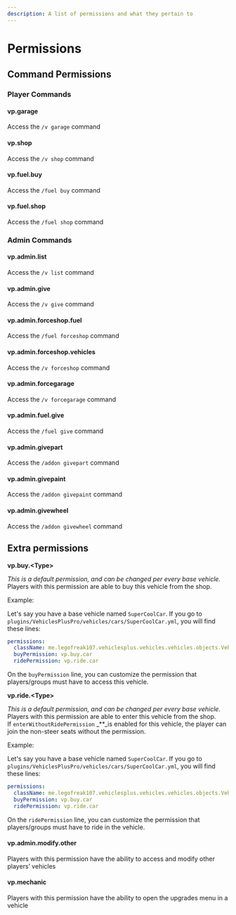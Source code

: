 ```yaml
---
description: A list of permissions and what they pertain to
---
```


# Permissions

## Command Permissions

### Player Commands

#### vp.garage

Access the `/v garage` command

#### vp.shop

Access the `/v shop` command

#### vp.fuel.buy

Access the `/fuel buy` command

#### vp.fuel.shop

Access the `/fuel shop` command

### Admin Commands

#### vp.admin.list

Access the `/v list` command

#### vp.admin.give

Access the `/v give` command

#### vp.admin.forceshop.fuel

Access the `/fuel forceshop` command

#### vp.admin.forceshop.vehicles

Access the `/v forceshop` command

#### vp.admin.forcegarage

Access the `/v forcegarage` command

#### vp.admin.fuel.give

Access the `/fuel give` command

#### vp.admin.givepart

Access the `/addon givepart` command

#### vp.admin.givepaint

Access the `/addon givepaint` command

#### vp.admin.givewheel

Access the `/addon givewheel` command

## Extra permissions

**vp.buy.&lt;Type&gt;**

_This is a default permission, and can be changed per every base vehicle._  
Players with this permission are able to buy this vehicle from the shop.

Example:

Let's say you have a base vehicle named `SuperCoolCar`. If you go to `plugins/VehiclesPlusPro/vehicles/cars/SuperCoolCar.yml`, you will find these lines:

```yaml
permissions:
  className: me.legofreak107.vehiclesplus.vehicles.vehicles.objects.VehiclePermissions
  buyPermission: vp.buy.car
  ridePermission: vp.ride.car
```

On the `buyPermission` line, you can customize the permission that players/groups must have to access this vehicle.

**vp.ride.&lt;Type&gt;**

_This is a default permission, and can be changed per every base vehicle._  
Players with this permission are able to enter this vehicle from the shop.  
If `enterWithoutRidePermission` _\*\*_is enabled for this vehicle, the player can join the non-steer seats without the permission.

Example:

Let's say you have a base vehicle named `SuperCoolCar`. If you go to `plugins/VehiclesPlusPro/vehicles/cars/SuperCoolCar.yml`, you will find these lines:

```yaml
permissions:
  className: me.legofreak107.vehiclesplus.vehicles.vehicles.objects.VehiclePermissions
  buyPermission: vp.buy.car
  ridePermission: vp.ride.car
```

On the `ridePermission` line, you can customize the permission that players/groups must have to ride in the vehicle.

#### vp.admin.modify.other

Players with this permission have the ability to access and modify other players’ vehicles

#### vp.mechanic

Players with this permission have the ability to open the upgrades menu in a vehicle

